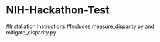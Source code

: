 # NIH-Hackathon-Test

#Installation Instructions
#Includes measure_disparity.py and mitigate_disparity.py
